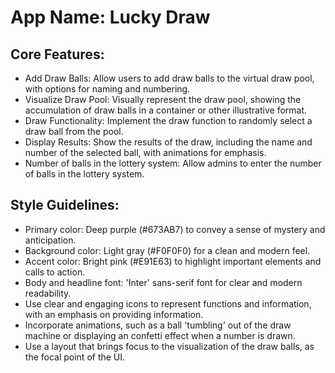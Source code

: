 # **App Name**: Lucky Draw

## Core Features:

- Add Draw Balls: Allow users to add draw balls to the virtual draw pool, with options for naming and numbering.
- Visualize Draw Pool: Visually represent the draw pool, showing the accumulation of draw balls in a container or other illustrative format.
- Draw Functionality: Implement the draw function to randomly select a draw ball from the pool.
- Display Results: Show the results of the draw, including the name and number of the selected ball, with animations for emphasis.
- Number of balls in the lottery system: Allow admins to enter the number of balls in the lottery system.

## Style Guidelines:

- Primary color: Deep purple (#673AB7) to convey a sense of mystery and anticipation.
- Background color: Light gray (#F0F0F0) for a clean and modern feel.
- Accent color: Bright pink (#E91E63) to highlight important elements and calls to action.
- Body and headline font: 'Inter' sans-serif font for clear and modern readability.
- Use clear and engaging icons to represent functions and information, with an emphasis on providing information.
- Incorporate animations, such as a ball 'tumbling' out of the draw machine or displaying an confetti effect when a number is drawn.
- Use a layout that brings focus to the visualization of the draw balls, as the focal point of the UI.